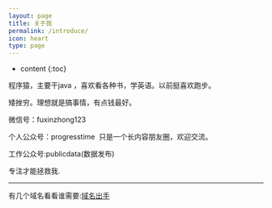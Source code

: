```yaml
---
layout: page
title: 关于我
permalink: /introduce/
icon: heart
type: page
---
```


* content
{:toc}


程序猿，主要干java ，喜欢看各种书，学英语。以前挺喜欢跑步。

矮挫穷。理想就是搞事情，有点钱最好。

微信号：fuxinzhong123

个人公众号：progresstime  只是一个长内容朋友圈，欢迎交流。


工作公众号:publicdata(数据发布)

专注才能拯救我.

---

有几个域名看看谁需要:[域名出手](http://www.jianwallet.icoc.me/)

